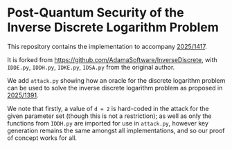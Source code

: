 # Post-Quantum Security of the Inverse Discrete Logarithm Problem

This repository contains the implementation to accompany [2025/1417](https://ia.cr/2025/1417).

It is forked from https://github.com/AdamaSoftware/InverseDiscrete, with `IDDE.py`, `IDDH.py`, `IDKE.py`, `IDSA.py` from the original author.

We add `attack.py` showing how an oracle for the discrete logarithm problem can be used to solve the inverse discrete logarithm problem as proposed in [2025/1391](https://eprint.iacr.org/2025/1391).

We note that firstly, a value of `d = 2` is hard-coded in the attack for the given parameter set (though this is not a restriction); as well as only the functions from `IDDH.py` are imported for use in `attack.py`, however key generation remains the same amongst all implementations, and so our proof of concept works for all.
